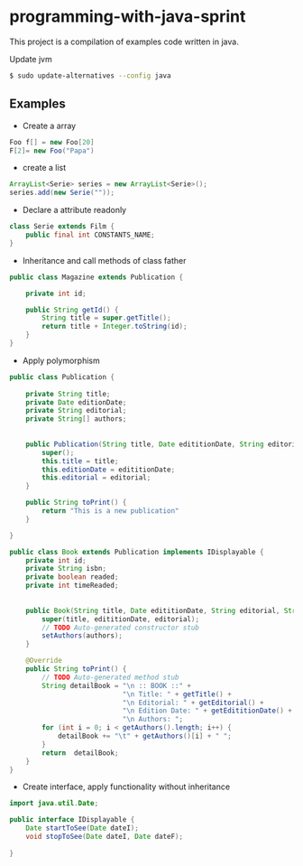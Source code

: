 # programming-with-java-sprint

This project is a compilation of examples code written in java.

Update jvm

```sh
$ sudo update-alternatives --config java
```

## Examples

- Create a array

```java
Foo f[] = new Foo[20]
F[2]= new Foo("Papa")
```

- create a list

```java
ArrayList<Serie> series = new ArrayList<Serie>();
series.add(new Serie(""));
```

- Declare a attribute readonly

```java
class Serie extends Film {
    public final int CONSTANTS_NAME;
}
```

- Inheritance and call methods of class father

```java
public class Magazine extends Publication {

	private int id;

	public String getId() {
		String title = super.getTitle();
		return title + Integer.toString(id);
	}
}
```

- Apply polymorphism


```java
public class Publication {
	
	private String title;
	private Date editionDate;
	private String editorial;
	private String[] authors;
	
	
	public Publication(String title, Date edititionDate, String editorial) {
		super();
		this.title = title;
		this.editionDate = edititionDate;
		this.editorial = editorial;
	}

    public String toPrint() {
        return "This is a new publication"
    }

}
```


```java
public class Book extends Publication implements IDisplayable {
	private int id;
	private String isbn;
	private boolean readed;
	private int timeReaded;
	
	
	public Book(String title, Date edititionDate, String editorial, String[] authors) {
		super(title, edititionDate, editorial);
		// TODO Auto-generated constructor stub
		setAuthors(authors);
	}

	@Override
	public String toPrint() {
		// TODO Auto-generated method stub
		String detailBook = "\n :: BOOK ::" + 
							"\n Title: " + getTitle() +
							"\n Editorial: " + getEditorial() + 
							"\n Edition Date: " + getEdititionDate() +
							"\n Authors: ";
		for (int i = 0; i < getAuthors().length; i++) {
			detailBook += "\t" + getAuthors()[i] + " ";
		}
		return  detailBook;
	}
}
```

- Create interface, apply functionality without inheritance 

```java
import java.util.Date;

public interface IDisplayable {
	Date startToSee(Date dateI);
	void stopToSee(Date dateI, Date dateF);
	
}
```